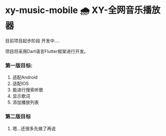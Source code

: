 # xy-music-mobile   🌧  XY-全网音乐播放器


目前项目起步阶段 开发中....

项目将采用Dart语言Flutter框架进行开发。

### 第一版目标:
1. 适配Android
2. 适配IOS
3. 能进行搜索听歌
4. 显示歌词
5. 添加播放列表

### 第二版目标
1. 嗯...还很多先做了再说
